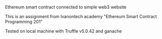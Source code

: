 Ethereum smart contract connected to simple web3 website

This is an assignment from Ivanontech academy "Ethereum Smart Contract Programming 201"

Tested on local machine with Truffle v5.0.42 and ganache
